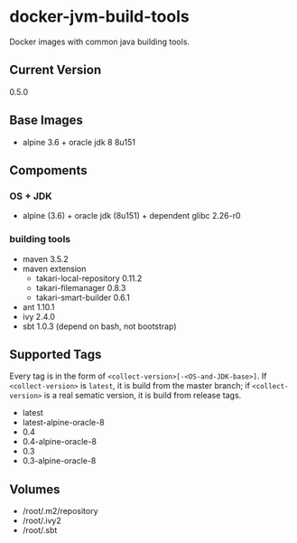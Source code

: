 # docker-jvm-build-tools
Docker images with common java building tools.

Current Version
--
0.5.0

Base Images
--

- alpine 3.6 + oracle jdk 8 8u151

Compoments
--

### OS + JDK
- alpine (3.6) + oracle jdk (8u151) + dependent glibc 2.26-r0

### building tools
- maven 3.5.2
- maven extension
  - takari-local-repository 0.11.2
  - takari-filemanager 0.8.3
  - takari-smart-builder 0.6.1
- ant 1.10.1
- ivy 2.4.0
- sbt 1.0.3 (depend on bash, not bootstrap)

Supported Tags
--

Every tag is in the form of  `<collect-version>[-<OS-and-JDK-base>]`. If `<collect-version>` is `latest`,
it is build from the master branch; if `<collect-version>` is a real sematic version,
it is build from release tags.

- latest
- latest-alpine-oracle-8
- 0.4
- 0.4-alpine-oracle-8
- 0.3
- 0.3-alpine-oracle-8

Volumes
--

- /root/.m2/repository
- /root/.ivy2
- /root/.sbt
